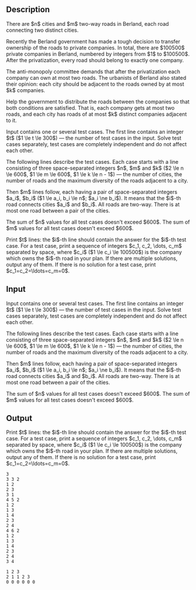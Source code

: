 ## Description

<div><p>There are $n$ cities and $m$ two-way roads in Berland, each road connecting two distinct cities.</p><p>Recently the Berland government has made a tough decision to transfer ownership of the roads to private companies. In total, there are $100500$ private companies in Berland, numbered by integers from $1$ to $100500$. After the privatization, every road should belong to exactly one company.</p><p>The anti-monopoly committee demands that after the privatization each company can own at most two roads. The urbanists of Berland also stated their opinion: each city should be adjacent to the roads owned by at most $k$ companies.</p><p>Help the government to distribute the roads between the companies so that both conditions are satisfied. That is, each company gets at most two roads, and each city has roads of at most $k$ distinct companies adjacent to it.</p></div><div class="input-specification"><p>Input contains one or several test cases. The first line contains an integer $t$ ($1 \le t \le 300$) — the number of test cases in the input. Solve test cases separately, test cases are completely independent and do not affect each other.</p><p>The following lines describe the test cases. Each case starts with a line consisting of three space-separated integers $n$, $m$ and $k$ ($2 \le n \le 600$, $1 \le m \le 600$, $1 \le k \le n - 1$) — the number of cities, the number of roads and the maximum diversity of the roads adjacent to a city.</p><p>Then $m$ lines follow, each having a pair of space-separated integers $a_i$, $b_i$ ($1 \le a_i, b_i \le n$; $a_i \ne b_i$). It means that the $i$-th road connects cities $a_i$ and $b_i$. All roads are two-way. There is at most one road between a pair of the cities.</p><p>The sum of $n$ values for all test cases doesn't exceed $600$. The sum of $m$ values for all test cases doesn't exceed $600$.</p></div><div class="output-specification"><p>Print $t$ lines: the $i$-th line should contain the answer for the $i$-th test case. For a test case, print a sequence of integers $c_1, c_2, \dots, c_m$ separated by space, where $c_i$ ($1 \le c_i \le 100500$) is the company which owns the $i$-th road in your plan. If there are multiple solutions, output any of them. If there is no solution for a test case, print $c_1=c_2=\ldots=c_m=0$.</p></div>

## Input

<p>Input contains one or several test cases. The first line contains an integer $t$ ($1 \le t \le 300$) — the number of test cases in the input. Solve test cases separately, test cases are completely independent and do not affect each other.</p><p>The following lines describe the test cases. Each case starts with a line consisting of three space-separated integers $n$, $m$ and $k$ ($2 \le n \le 600$, $1 \le m \le 600$, $1 \le k \le n - 1$) — the number of cities, the number of roads and the maximum diversity of the roads adjacent to a city.</p><p>Then $m$ lines follow, each having a pair of space-separated integers $a_i$, $b_i$ ($1 \le a_i, b_i \le n$; $a_i \ne b_i$). It means that the $i$-th road connects cities $a_i$ and $b_i$. All roads are two-way. There is at most one road between a pair of the cities.</p><p>The sum of $n$ values for all test cases doesn't exceed $600$. The sum of $m$ values for all test cases doesn't exceed $600$.</p>

## Output

<p>Print $t$ lines: the $i$-th line should contain the answer for the $i$-th test case. For a test case, print a sequence of integers $c_1, c_2, \dots, c_m$ separated by space, where $c_i$ ($1 \le c_i \le 100500$) is the company which owns the $i$-th road in your plan. If there are multiple solutions, output any of them. If there is no solution for a test case, print $c_1=c_2=\ldots=c_m=0$.</p>





```input1
3
3 3 2
1 2
2 3
3 1
4 5 2
1 2
1 3
1 4
2 3
2 4
4 6 2
1 2
1 3
1 4
2 3
2 4
3 4

```




```output1
1 2 3 
2 1 1 2 3 
0 0 0 0 0 0 

```


